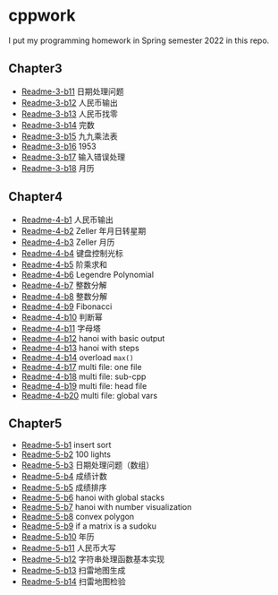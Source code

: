 # cppwork

I put my programming homework in Spring semester 2022 in this repo.

## Chapter3

- [Readme-3-b11](Readme-3-b11.md) 日期处理问题
- [Readme-3-b12](Readme-3-b12.md) 人民币输出
- [Readme-3-b13](Readme-3-b13.md) 人民币找零
- [Readme-3-b14](Readme-3-b14.md) 完数
- [Readme-3-b15](Readme-3-b15.md) 九九乘法表
- [Readme-3-b16](Readme-3-b16.md) 1953
- [Readme-3-b17](Readme-3-b17.md) 输入错误处理
- [Readme-3-b18](Readme-3-b18.md) 月历

## Chapter4

- [Readme-4-b1](Readme-4-b1.md) 人民币输出
- [Readme-4-b2](Readme-4-b2.md) Zeller 年月日转星期
- [Readme-4-b3](Readme-4-b3.md) Zeller 月历
- [Readme-4-b4](Readme-4-b4.md) 键盘控制光标
- [Readme-4-b5](Readme-4-b5.md) 阶乘求和
- [Readme-4-b6](Readme-4-b6.md) Legendre Polynomial
- [Readme-4-b7](Readme-4-b7.md) 整数分解
- [Readme-4-b8](Readme-4-b8.md) 整数分解
- [Readme-4-b9](Readme-4-b9.md) Fibonacci
- [Readme-4-b10](Readme-4-b10.md) 判断幂
- [Readme-4-b11](Readme-4-b11.md) 字母塔
- [Readme-4-b12](Readme-4-b12.md) hanoi with basic output
- [Readme-4-b13](Readme-4-b13.md) hanoi with steps
- [Readme-4-b14](Readme-4-b14.md) overload ``max()``
- [Readme-4-b17](Readme-4-b17.md) multi file: one file
- [Readme-4-b18](Readme-4-b18.md) multi file: sub-cpp
- [Readme-4-b19](Readme-4-b19.md) multi file: head file
- [Readme-4-b20](Readme-4-b20.md) multi file: global vars

## Chapter5

- [Readme-5-b1](Readme-5-b1.md) insert sort
- [Readme-5-b2](Readme-5-b2.md) 100 lights
- [Readme-5-b3](Readme-5-b3.md) 日期处理问题（数组）
- [Readme-5-b4](Readme-5-b4.md) 成绩计数
- [Readme-5-b5](Readme-5-b5.md) 成绩排序
- [Readme-5-b6](Readme-5-b6.md) hanoi with global stacks
- [Readme-5-b7](Readme-5-b7.md) hanoi with number visualization
- [Readme-5-b8](Readme-5-b8.md) convex polygon
- [Readme-5-b9](Readme-5-b9.md) if a matrix is a sudoku
- [Readme-5-b10](Readme-5-b10.md) 年历
- [Readme-5-b11](Readme-5-b11.md) 人民币大写
- [Readme-5-b12](Readme-5-b12.md) 字符串处理函数基本实现
- [Readme-5-b13](Readme-5-b13.md) 扫雷地图生成
- [Readme-5-b14](Readme-5-b14.md) 扫雷地图检验

